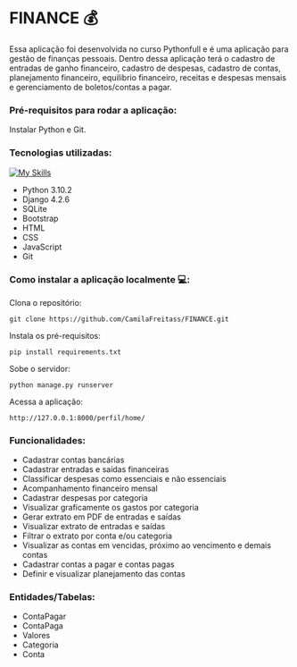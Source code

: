 # FINANCE :moneybag:

Essa aplicação foi desenvolvida no curso Pythonfull e é uma aplicação para gestão de finanças pessoais. Dentro dessa aplicação terá o cadastro de entradas de ganho financeiro, cadastro de despesas, cadastro de contas, planejamento financeiro, equilibrio financeiro, receitas e despesas mensais e gerenciamento de boletos/contas a pagar. 

### Pré-requisitos para rodar a aplicação:

Instalar Python e Git.

### Tecnologias utilizadas:

[![My Skills](https://skillicons.dev/icons?i=py,django,sqlite,bootstrap,html,css,js,git)](https://skillicons.dev)

* Python 3.10.2
* Django 4.2.6
* SQLite 
* Bootstrap
* HTML 
* CSS 
* JavaScript
* Git

### Como instalar a aplicação localmente 💻:

Clona o repositório:
```
git clone https://github.com/CamilaFreitass/FINANCE.git
```
Instala os pré-requisitos:
```
pip install requirements.txt
```
Sobe o servidor:
```
python manage.py runserver
```
Acessa a aplicação:
```
http://127.0.0.1:8000/perfil/home/
```

### Funcionalidades:

* Cadastrar contas bancárias
* Cadastrar entradas e saídas financeiras
* Classificar despesas como essenciais e não essenciais
* Acompanhamento financeiro mensal
* Cadastrar despesas por categoria
* Visualizar graficamente os gastos por categoria
* Gerar extrato em PDF de entradas e saídas
* Visualizar extrato de entradas e saídas
* Filtrar o extrato por conta e/ou categoria 
* Visualizar as contas em vencidas, próximo ao vencimento e demais contas
* Cadastrar contas a pagar e contas pagas
* Definir e visualizar planejamento das contas

### Entidades/Tabelas:

* ContaPagar
* ContaPaga 
* Valores
* Categoria
* Conta 


